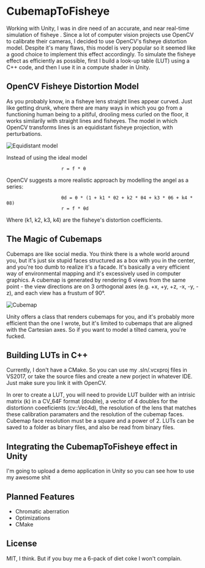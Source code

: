 # CubemapToFisheye
Working with Unity, I was in dire need of an accurate, and near real-time simulation of fisheye . Since a lot of computer vision projects use OpenCV to calibrate their cameras, I decided to use OpenCV's fisheye distortion model. Despite it's many flaws, this model is very popular so it seemed like a good choice to implement this effect accordingly. To simulate the fisheye effect as efficiently as possible, first I build a look-up table (LUT) using a C++ code, and then I use it in a compute shader in Unity.

## OpenCV Fisheye Distortion Model
As you probably know, in a fisheye lens straight lines appear curved. Just like getting drunk, where there are many ways in which you go from a functioning human being to a pitiful, drooling mess curled on the floor, it works similarily with straight lines and fisheyes. The model in which OpenCV transforms lines is an equidistant fisheye projection, with perturbations. 

![Equidistant model](https://www.researchgate.net/publication/299374422/figure/fig5/AS:349739804577799@1460395875601/Equidistant-projection-equidistant-projection-th-90dc-R-35.png)

Instead of using the ideal model

                        r = f * θ 
                        
OpenCV suggests a more realistic approach by modelling the angel as a series:

                        θd = θ * (1 + k1 * θ2 + k2 * θ4 + k3 * θ6 + k4 * θ8)
                        r = f * θd
                        
Where (k1, k2, k3, k4) are the fisheye's distortion coefficients. 

## The Magic of Cubemaps
Cubemaps are like social media. You think there is a whole world around you, but it's just six stupid faces structured as a box with you in the center, and you're too dumb to realize it's a facade. It's basically a very efficient way of environmental mapping and it's excessively used in computer graphics. A cubemap is generated by rendering 6 views from the same point - the view directions are on 3 orthogonal axes (e.g. +x, +y, +z, -x, -y, -z), and each view has a frustum of 90°. 

![Cubemap](http://i.imgur.com/32X3hcc.png)

Unity offers a class that renders cubemaps for you, and it's probably more efficient than the one I wrote, but it's limited to cubemaps that are aligned with the Cartesian axes. So if you want to model a tilted camera, you're fucked. 

## Building LUTs in C++
Currently, I don't have a CMake. So you can use my .sln/.vcxproj files in VS2017, or take the source files and create a new porject in whatever IDE. Just make sure you link it with OpenCV. 

In orer to create a LUT, you will need to provide LUT builder with an intrisic matrix (k) in a CV_64F format (double), a vector of 4 doubles for the distortionn coeeficients (cv::Vec4d), the resolution of the lens that matches these calibration paramaters and the resolution of the cubemap faces. Cubemap face resolution must be a square and a power of 2.
LUTs can be saved to a folder as binary files, and also be read from binary files. 

## Integrating the CubemapToFisheye effect in Unity
I'm going to upload a demo application in Unity so you can see how to use my awesome shit

## Planned Features
- Chromatic aberration
- Optimizations
- CMake

## License
MIT, I think. But if you buy me a 6-pack of diet coke I won't complain.
